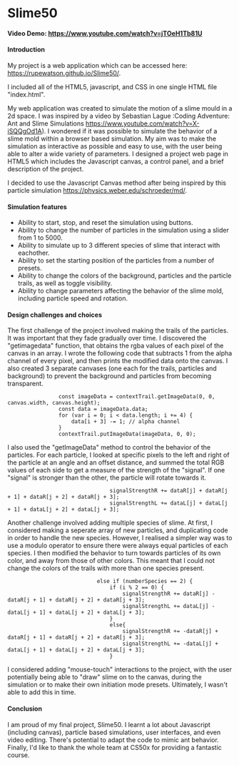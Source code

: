 # Slime50
#### Video Demo:  https://www.youtube.com/watch?v=jTOeH1Tb81U
#### Introduction
My project is a web application which can be accessed here: https://rupewatson.github.io/Slime50/.

I included all of the HTML5, javascript, and CSS in one single HTML file "index.html".

My web application was created to simulate the motion of a slime mould in a 2d space. I was inspired by a video by Sebastian Lague :Coding Adventure: Ant and Slime Simulations https://www.youtube.com/watch?v=X-iSQQgOd1A). I wondered if it was possible to simulate the behavior of a slime mold within a browser based simulation. My aim was to make the simulation as interactive as possible and easy to use, with the user being able to alter a wide variety of parameters. I designed a project web page in HTML5 which includes the Javascript canvas, a control panel, and a brief description of the project.

I decided to use the Javascript Canvas method after being inspired by this particle simulation https://physics.weber.edu/schroeder/md/. 

#### Simulation features
- Ability to start, stop, and reset the simulation using buttons.
- Ability to change the number of particles in the simulation using a slider from 1 to 5000.
- Ability to simulate up to 3 different species of slime that interact with eachother.
- Ability to set the starting position of the particles from a number of presets.
- Ability to change the colors of the background, particles and the particle trails, as well as toggle visibility.
- Ability to change parameters affecting the behavior of the slime mold, including particle speed and rotation.

#### Design challenges and choices
The first challenge of the project involved making the trails of the particles. It was important that they fade gradually over time. I discovered the "getimagedata" function, that obtains the rgba values of each pixel of the canvas in an array. I wrote the following code that subtracts 1 from the alpha channel of every pixel, and then prints the modified data onto the canvas. I also created 3 separate canvases (one each for the trails, particles and background) to prevent the background and particles from becoming transparent.

```
                const imageData = contextTrail.getImageData(0, 0, canvas.width, canvas.height);
                const data = imageData.data;
                for (var i = 0; i < data.length; i += 4) {
                    data[i + 3] -= 1; // alpha channel
                }
                contextTrail.putImageData(imageData, 0, 0);
```
I also used the "getImageData" method to control the behavior of the particles. For each particle, I looked at specific pixels to the left and right of the particle at an angle and an offset distance, and summed the total RGB values of each side to get a measure of the strength of the "signal". If one "signal" is stronger than the other, the particle will rotate towards it.

```
                                signalStrengthR += dataR[j] + dataR[j + 1] + dataR[j + 2] + dataR[j + 3];
                                signalStrengthL += dataL[j] + dataL[j + 1] + dataL[j + 2] + dataL[j + 3];
```

Another challenge involved adding multiple species of slime. At first, I considered making a seperate array of new particles, and duplicating code in order to handle the new species. However, I realised a simpler way was to use a modulo operator to ensure there were always equal particles of each species. I then modified the behavior to turn towards particles of its own color, and away from those of other colors. This meant that I could not change the colors of the trails with more than one species present.

```
                            else if (numberSpecies == 2) {
                                if (i % 2 == 0) {
                                    signalStrengthR += dataR[j] - dataR[j + 1] + dataR[j + 2] + dataR[j + 3];
                                    signalStrengthL += dataL[j] - dataL[j + 1] + dataL[j + 2] + dataL[j + 3];
                                }
                                else{
                                    signalStrengthR += -dataR[j] + dataR[j + 1] + dataR[j + 2] + dataR[j + 3];
                                    signalStrengthL += -dataL[j] + dataL[j + 1] + dataL[j + 2] + dataL[j + 3];
                                }
```

I considered adding "mouse-touch" interactions to the project, with the user potentially being able to "draw" slime
on to the canvas, during the simulation or to make their own initiation mode presets. Ultimately, I wasn't able to add this in time.

#### Conclusion
I am proud of my final project, Slime50. I learnt a lot about Javascript (including canvas), particle based simulations, user interfaces, and even video editing. There's potential to adapt the code to mimic ant behavior. Finally, I'd like to thank the whole team at CS50x for providing a fantastic course.



